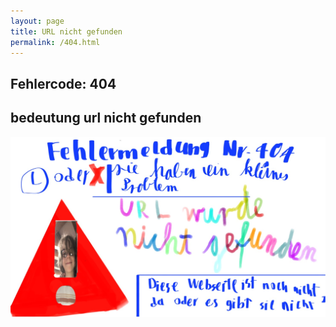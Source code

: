 ```yaml
---
layout: page
title: URL nicht gefunden
permalink: /404.html
---
```


## Fehlercode: 404
##  bedeutung url nicht gefunden

![](404-error.jpeg)
